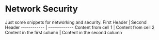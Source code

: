 # Network Security
Just some snippets for networking and security.
First Header | Second Header
------------ | -------------
Content from cell 1 | Content from cell 2
Content in the first column | Content in the second column

